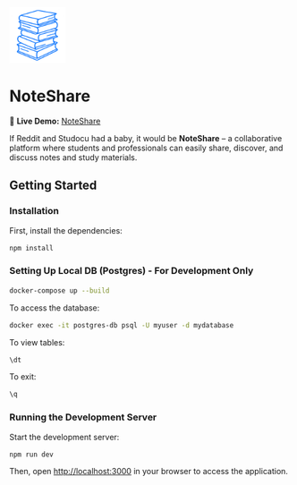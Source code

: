 <img src="public/icon9.png" height="100" width="100"></img>
# NoteShare
🔗 **Live Demo:** [NoteShare](https://sharemynotes.vercel.app)

If Reddit and Studocu had a baby, it would be **NoteShare** – a collaborative platform where students and professionals can easily share, discover, and discuss notes and study materials.

## Getting Started

### Installation

First, install the dependencies:

```bash
npm install
```

### Setting Up Local DB (Postgres) - For Development Only

```bash
docker-compose up --build
```

To access the database:
```bash
docker exec -it postgres-db psql -U myuser -d mydatabase
```
To view tables:
```bash
\dt
```
To exit:
```bash
\q
```

### Running the Development Server

Start the development server:

```bash
npm run dev
```

Then, open [http://localhost:3000](http://localhost:3000) in your browser to access the application.

